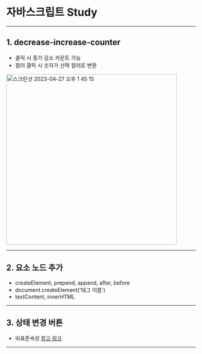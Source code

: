 # 자바스크립트 Study

---
## 1. decrease-increase-counter
- 클릭 시 증가 감소 카운트 가능
- 컬러 클릭 시 숫자가 선택 컬러로 변환

<img width="453" alt="스크린샷 2023-04-27 오후 1 45 15" src="https://user-images.githubusercontent.com/119559363/234761702-b78cb2f1-2d78-4b67-a7f0-e33bfd6404c0.png">

---

## 2. 요소 노드 추가
- createElement, prepend, append, after, before
- document.createElement('태그 이름')
- textContent, innerHTML

---

## 3. 상태 변경 버튼
- 비표준속성
[참고 링크](https://developer.mozilla.org/en-US/docs/Learn/HTML/Howto/Use_data_attributes#issues)

---
